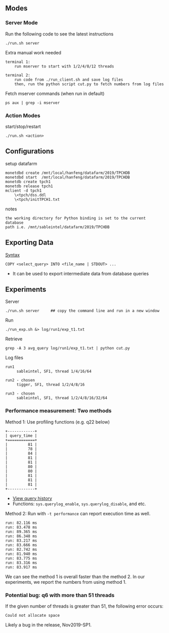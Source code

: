 ## Modes

### Server Mode

Run the following code to see the latest instructions

    ./run.sh server

Extra manual work needed

    terminal 1:
        run mserver to start with 1/2/4/8/12 threads

    terminal 2:
        run code from ./run_client.sh and save log files
        then, run the python script cut.py to fetch numbers from log files

Fetch mserver commands (when run in default)

    ps aux | grep -i mserver


### Action Modes

start/stop/restart

    ./run.sh <action>


## Configurations

setup datafarm

    monetdbd create /mnt/local/hanfeng/datafarm/2019/TPCHDB
    monetdbd start  /mnt/local/hanfeng/datafarm/2019/TPCHDB
    monetdb create tpch1
    monetdb release tpch1
    mclient -d tpch1
        \<tpch/dss.ddl
        \<tpch/initTPCH1.txt

notes

    the working directory for Python binding is set to the current database
    path i.e. /mnt/sableintel/datafarm/2019/TPCHDB


## Exporting Data

[Syntax](https://www.monetdb.org/Documentation/Cookbooks/SQLrecipes/ExportingBulkData)

    COPY <select_query> INTO <file_name | STDOUT> ...

- It can be used to export intermediate data from database queries


## Experiments

Server

    ./run.sh server     ## copy the command line and run in a new window

Run

    ./run_exp.sh &> log/run1/exp_t1.txt

Retrieve

    grep -A 3 avg_query log/run1/exp_t1.txt | python cut.py

Log files

    run1
         sableintel, SF1, thread 1/4/16/64
    
    run2 - chosen
         tigger, SF1, thread 1/2/4/8/16
    
    run3 - chosen
         sableintel, SF1, thread 1/2/4/8/16/32/64


### Performance measurement: Two methods

Method 1: Use profiling functions (e.g. q22 below)

    +------------+
    | query_time |
    +============+
    |         81 |
    |         78 |
    |         84 |
    |         81 |
    |         81 |
    |         80 |
    |         80 |
    |         81 |
    |         81 |
    |         81 |
    +------------+

- [View query history](https://www.monetdb.org/Documentation/ServerAdministration/QueryTiming/QueryHistory)
- Functions: `sys.querylog_enable`, `sys.querylog_disable`, and etc.

Method 2: Run with `-t performance` can report execution time as well.

    run: 82.116 ms
    run: 83.478 ms
    run: 89.365 ms
    run: 86.348 ms
    run: 83.217 ms
    run: 83.666 ms
    run: 82.742 ms
    run: 81.940 ms
    run: 83.775 ms
    run: 83.316 ms
    run: 83.917 ms

We can see the method 1 is overall faster than the method 2.
In our experiments, we report the numbers from using method 1.



### Potential bug: q6 with more than 51 threads

If the given number of threads is greater than 51, the following error occurs:

    Could not allocate space

Likely a bug in the release, Nov2019-SP1.


